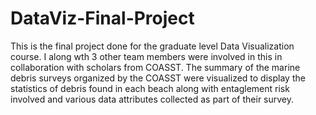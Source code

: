 # DataViz-Final-Project
This is the final project done for the graduate level Data Visualization course. I along wth 3 other team members were involved in this in collaboration with scholars from COASST. The summary of the marine debris surveys organized by the COASST were visualized to display the statistics of debris found in each beach along with entaglement risk involved and various data attributes collected as part of their survey.
